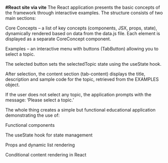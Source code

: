 **#React site via vite**
The React application presents the basic concepts of the framework through interactive examples. The structure consists of two main sections:

Core Concepts – a list of key concepts (components, JSX, props, state), dynamically rendered based on data from the data.js file. Each element is displayed as a separate CoreConcept component.

Examples – an interactive menu with buttons (TabButton) allowing you to select a topic.

The selected button sets the selectedTopic state using the useState hook.

After selection, the content section (tab-content) displays the title, description and sample code for the topic, retrieved from the EXAMPLES object.

If the user does not select any topic, the application prompts with the message: ‘Please select a topic.’

The whole thing creates a simple but functional educational application demonstrating the use of:

Functional components

The useState hook for state management

Props and dynamic list rendering

Conditional content rendering in React

